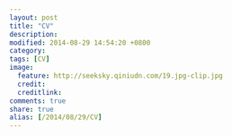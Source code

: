 ```yaml
---
layout: post
title: "CV"
description: 
modified: 2014-08-29 14:54:20 +0800
category: 
tags: [CV]
image:
  feature: http://seeksky.qiniudn.com/19.jpg-clip.jpg
  credit: 
  creditlink: 
comments: true
share: true
alias: [/2014/08/29/CV]
---
```


### 

<!--more-->
